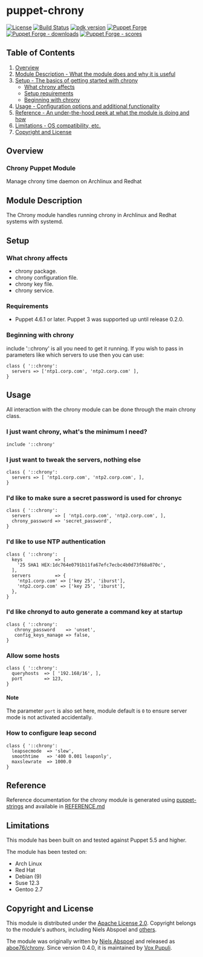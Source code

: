 # puppet-chrony

[![License](https://img.shields.io/github/license/voxpupuli/puppet-chrony.svg)](https://github.com/voxpupuli/puppet-chrony/blob/master/LICENSE)
[![Build Status](https://secure.travis-ci.org/voxpupuli/puppet-chrony.png?branch=master)](http://travis-ci.org/voxpupuli/puppet-chrony)
[![pdk version](https://img.shields.io/puppetforge/pdk-version/puppet/chrony.svg?style=flat)](https://forge.puppetlabs.com/puppet/chrony)
[![Puppet Forge](https://img.shields.io/puppetforge/v/puppet/chrony.svg?style=flat)](https://forge.puppetlabs.com/puppet/chrony)
[![Puppet Forge - downloads](https://img.shields.io/puppetforge/dt/puppet/chrony.svg?style=flat)](https://forge.puppetlabs.com/puppet/chrony)
[![Puppet Forge - scores](https://img.shields.io/puppetforge/f/puppet/chrony.svg?style=flat)](https://forge.puppetlabs.com/puppet/chrony)

## Table of Contents

1. [Overview](#overview)
1. [Module Description - What the module does and why it is useful](#module-description)
1. [Setup - The basics of getting started with chrony](#setup)
    * [What chrony affects](#what-chrony-affects)
    * [Setup requirements](#setup-requirements)
    * [Beginning with chrony](#beginning-with-chrony)
1. [Usage - Configuration options and additional functionality](#usage)
1. [Reference - An under-the-hood peek at what the module is doing and how](#reference)
1. [Limitations - OS compatibility, etc.](#limitations)
1. [Copyright and License](#copyright-and-license)

## Overview

### Chrony Puppet Module

Manage chrony time daemon on Archlinux and Redhat

## Module Description

The Chrony module handles running chrony in Archlinux and Redhat systems
with systemd.

## Setup

### What chrony affects

* chrony package.
* chrony configuration file.
* chrony key file.
* chrony service.

### Requirements

* Puppet 4.6.1 or later.  Puppet 3 was supported up until release 0.2.0.

### Beginning with chrony

include '::chrony' is all you need to get it running. If you
wish to pass in parameters like which servers to use
then you can use:

```puppet
class { '::chrony':
  servers => ['ntp1.corp.com', 'ntp2.corp.com' ],
}
```

## Usage

All interaction with the chrony module can be done through
the main chrony class.

### I just want chrony, what's the minimum I need?

```puppet
include '::chrony'
```

### I just want to tweak the servers, nothing else

```puppet
class { '::chrony':
  servers => [ 'ntp1.corp.com', 'ntp2.corp.com', ],
}
```

### I'd like to make sure a secret password is used for chronyc

```puppet
class { '::chrony':
  servers         => [ 'ntp1.corp.com', 'ntp2.corp.com', ],
  chrony_password => 'secret_password',
}
```

### I'd like to use NTP authentication

```puppet
class { '::chrony':
  keys            => [
    '25 SHA1 HEX:1dc764e0791b11fa67efc7ecbc4b0d73f68a070c',
  ],
  servers         => {
    'ntp1.corp.com' => ['key 25', 'iburst'],
    'ntp2.corp.com' => ['key 25', 'iburst'],
  },
}
```

### I'd like chronyd to auto generate a command key at startup

```puppet
class { '::chrony':
   chrony_password    => 'unset',
   config_keys_manage => false,
}
```

### Allow some hosts

```puppet
class { '::chrony':
  queryhosts  => [ '192.168/16', ],
  port        => 123,
}
```

#### Note

The parameter `port` is also set here,
module default is `0` to ensure server mode is not activated accidentally.

### How to configure leap second

```puppet
class { '::chrony':
  leapsecmode  => 'slew',
  smoothtime   => '400 0.001 leaponly',
  maxslewrate  => 1000.0
}
```

## Reference

Reference documentation for the chrony module is generated using
[puppet-strings](https://puppet.com/docs/puppet/latest/puppet_strings.html) and
available in [REFERENCE.md](REFERENCE.md)

## Limitations

This module has been built on and tested against Puppet 5.5 and higher.

The module has been tested on:

* Arch Linux
* Red Hat
* Debian (9)
* Suse 12.3
* Gentoo 2.7

## Copyright and License

This module is distributed under the [Apache License 2.0](LICENSE). Copyright
belongs to the module's authors, including Niels Abspoel and
[others](https://github.com/voxpupuli/puppet-chrony/graphs/contributors).

The module was originally written by [Niels Abspoel](https://github.com/aboe76)
and released as [aboe76/chrony](https://forge.puppet.com/aboe/chrony).
Since version 0.4.0, it is maintained by [Vox Pupuli](https://voxpupuli.org/).
